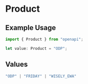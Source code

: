 # Product

## Example Usage

```typescript
import { Product } from "openapi";

let value: Product = "ODP";
```

## Values

```typescript
"ODP" | "FRIDAY" | "WISELY_EWA"
```